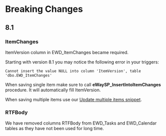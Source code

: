 # Breaking Changes

## 8.1

### ItemChanges

ItemVersion column in EWD_ItemChanges became required.

Starting with version 8.1 you may notice the following error in your triggers:

```
Cannot insert the value NULL into column 'ItemVersion', table 'dbo.EWD_ItemChanges'
```

When saving single item make sure to call **eWaySP_InsertIntoItemChanges** procedure. It will automatically fill ItemVersion.

When saving multiple items use our [Update multiple items snippet](https://github.com/eway-crm/Snippets).

### RTFBody

We have removed columns RTFBody from EWD_Tasks and EWD_Calendar tables as they have not been used for long time.